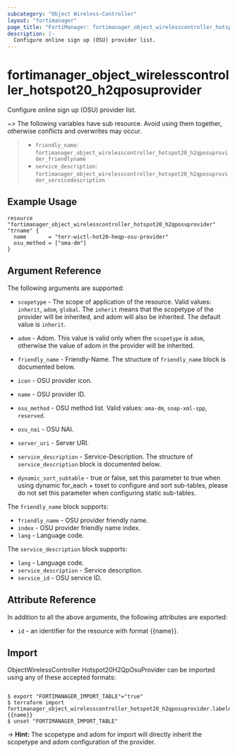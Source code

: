 ```yaml
---
subcategory: "Object Wireless-Controller"
layout: "fortimanager"
page_title: "FortiManager: fortimanager_object_wirelesscontroller_hotspot20_h2qposuprovider"
description: |-
  Configure online sign up (OSU) provider list.
---
```


# fortimanager_object_wirelesscontroller_hotspot20_h2qposuprovider
Configure online sign up (OSU) provider list.

~> The following variables have sub resource. Avoid using them together, otherwise conflicts and overwrites may occur.
>- `friendly_name`: `fortimanager_object_wirelesscontroller_hotspot20_h2qposuprovider_friendlyname`
>- `service_description`: `fortimanager_object_wirelesscontroller_hotspot20_h2qposuprovider_servicedescription`



## Example Usage

```hcl
resource "fortimanager_object_wirelesscontroller_hotspot20_h2qposuprovider" "trname" {
  name       = "terr-wictl-hot20-heqp-osu-provider"
  osu_method = ["oma-dm"]
}
```

## Argument Reference


The following arguments are supported:

* `scopetype` - The scope of application of the resource. Valid values: `inherit`, `adom`, `global`. The `inherit` means that the scopetype of the provider will be inherited, and adom will also be inherited. The default value is `inherit`.
* `adom` - Adom. This value is valid only when the `scopetype` is `adom`, otherwise the value of adom in the provider will be inherited.

* `friendly_name` - Friendly-Name. The structure of `friendly_name` block is documented below.
* `icon` - OSU provider icon.
* `name` - OSU provider ID.
* `osu_method` - OSU method list. Valid values: `oma-dm`, `soap-xml-spp`, `reserved`.

* `osu_nai` - OSU NAI.
* `server_uri` - Server URI.
* `service_description` - Service-Description. The structure of `service_description` block is documented below.
* `dynamic_sort_subtable` - true or false, set this parameter to true when using dynamic for_each + toset to configure and sort sub-tables, please do not set this parameter when configuring static sub-tables.

The `friendly_name` block supports:

* `friendly_name` - OSU provider friendly name.
* `index` - OSU provider friendly name index.
* `lang` - Language code.

The `service_description` block supports:

* `lang` - Language code.
* `service_description` - Service description.
* `service_id` - OSU service ID.


## Attribute Reference

In addition to all the above arguments, the following attributes are exported:
* `id` - an identifier for the resource with format {{name}}.

## Import

ObjectWirelessController Hotspot20H2QpOsuProvider can be imported using any of these accepted formats:
```

$ export "FORTIMANAGER_IMPORT_TABLE"="true"
$ terraform import fortimanager_object_wirelesscontroller_hotspot20_h2qposuprovider.labelname {{name}}
$ unset "FORTIMANAGER_IMPORT_TABLE"
```
-> **Hint:** The scopetype and adom for import will directly inherit the scopetype and adom configuration of the provider.
